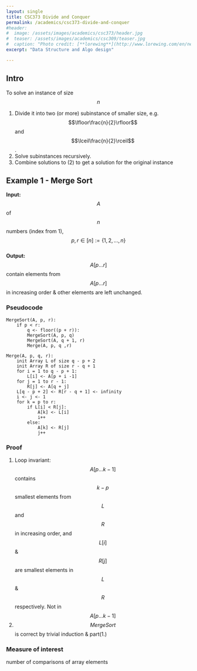 ```yaml
---
layout: single
title: CSC373 Divide and Conquer
permalink: /academics/csc373-divide-and-conquer
#header:
#  image: /assets/images/academics/csc373/header.jpg
#  teaser: /assets/images/academics/csc309/teaser.jpg
#  caption: "Photo credit: [**lorewing**](http://www.lorewing.com/en/news/tag/web-development)"
excerpt: "Data Structure and Algo design"

---
```


## Intro

To solve an instance of size $$n$$

1. Divide it into two (or more) subinstance of smaller size, e.g. $$\lfloor\frac{n}{2}\rfloor$$ and $$\lceil\frac{n}{2}\rceil$$.
2. Solve subinstances recursively.
3. Combine solutions to (2) to get a solution for the original instance

## Example 1 - Merge Sort

__Input:__ $$A$$ of $$n$$ numbers (index from 1), $$p, r \in [n] := \{1, 2, ..., n\}$$  
__Output:__ $$A[p...r]$$ contain elements from $$A[p...r]$$ in  increasing order & other elements are left unchanged.  

### Pseudocode

```
MergeSort(A, p, r):
    if p < r:
        q <- floor((p + r)):
        MergeSort(A, p, q)
        MergeSort(A, q + 1, r)
        Merge(A, p, q ,r)

Merge(A, p, q, r):
    init Array L of size q - p + 2
    init Array R of size r - q + 1
    for i = 1 to q - p + 1:
        L[i] <- A[p + i -1]
    for j = 1 to r - 1:
        R[j] <- A[q + j]
    L[q - p + 2] <- R[r - q + 1] <- infinity
    i <- j <- 1
    for k = p to r:
        if L[i] < R[j]:
            A[k] <- L[i]
            i++
        else:
            A[k] <- R[j]
            j++
```

### Proof

1. Loop invariant:
    $$A[p...k-1]$$ contains $$k-p$$ smallest elements from $$L$$ and $$R$$ in increasing order, and $$L[i]$$ & $$R[j]$$ are smallest elements in $$L$$ & $$R$$ respectively. Not in $$A[p...k-1]$$
2. $$MergeSort$$ is correct by trivial induction & part(1.)

### Measure of interest

number of comparisons of array elements
